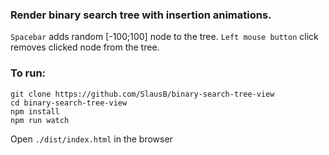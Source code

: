 ### Render binary search tree with insertion animations.
`Spacebar` adds random [-100;100] node to the tree. `Left mouse button` click removes clicked node from the tree.

### To run:
```
git clone https://github.com/SlausB/binary-search-tree-view
cd binary-search-tree-view
npm install
npm run watch
```
Open `./dist/index.html` in the browser
